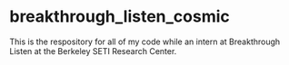 # breakthrough_listen_cosmic
This is the respository for all of my code while an intern at Breakthrough Listen at the Berkeley SETI Research Center. 
